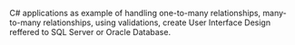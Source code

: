 C# applications as example of handling one-to-many relationships, many-to-many relationships, using validations, create User Interface Design reffered to SQL Server or Oracle Database.
